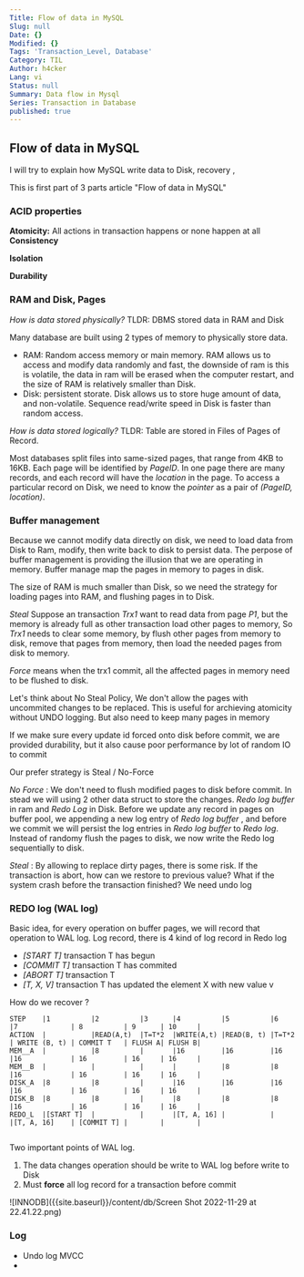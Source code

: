 ```yaml
---
Title: Flow of data in MySQL
Slug: null
Date: {}
Modified: {}
Tags: 'Transaction_Level, Database'
Category: TIL
Author: h4cker
Lang: vi
Status: null
Summary: Data flow in Mysql
Series: Transaction in Database
published: true
---
```

## Flow of data in MySQL

I will try to explain how MySQL write data to Disk, recovery , 

This is first part of 3 parts article "Flow of data in MySQL"

### ACID properties

**Atomicity:** All actions in transaction happens or none happen at all
**Consistency** 

**Isolation**

**Durability**


### RAM and Disk, Pages

_How is data stored physically?_ TLDR: DBMS stored data in RAM and Disk

Many database are built using 2 types of memory to physically store data.

- RAM: Random access memory or main memory. RAM allows us to access and modify data randomly and fast, the downside of ram is this is volatile, the data in ram will be erased when the computer restart, and the size of RAM is relatively smaller than Disk. 
- Disk: persistent storate. Disk allows us to store huge amount of data, and non-volatile. Sequence read/write speed in Disk is faster than random access.


_How is data stored logically?_ TLDR:  Table are stored in Files of Pages of Record.

Most databases split files into same-sized pages, that range from 4KB to 16KB. Each page will be identified by _PageID_. In one page there are many records, and each record will have the _location_ in the page. To access a particular record on Disk, we need to know the _pointer_ as a pair of _(PageID, location)_.


### Buffer management 

Because we cannot modify data directly on disk, we need to load data from Disk to Ram, modify, then write back to disk to persist data. The perpose of buffer management is providing the illusion that we are operating in memory. Buffer manage map the pages in memory to pages in disk.

The size of RAM is much smaller than Disk, so we need the strategy for loading pages into RAM, and flushing pages in to Disk. 

_Steal_ Suppose an transaction _Trx1_ want to read data from page _P1_, but the memory is already full as other transaction load other pages to memory, So _Trx1_ needs to clear some memory, by flush other pages from memory to disk, remove that pages from memory, then load the needed pages from disk to memory. 

_Force_ means when the trx1 commit, all the affected pages in memory need to be flushed to disk. 

Let's think about No Steal Policy, We don't allow the pages with uncommited changes to be replaced. This is useful for archieving atomicity without UNDO logging. But also need to keep many pages in memory

If we make sure every update id forced onto disk before commit, we are provided durability, but it also cause poor performance by lot of random IO to commit

Our prefer strategy is  Steal / No-Force

_No Force_ : We don't need to flush modified pages to disk before commit. In stead we will using 2 other data struct to store the changes. _Redo log buffer_ in ram and _Redo Log_ in Disk. Before we update any record in pages on buffer pool, we appending a new log entry of _Redo log buffer_ , and before we commit we will persist the log entries in _Redo log buffer_ to _Redo log_. Instead of randomy flush the pages to disk, we now write the Redo log sequentially to disk.

_Steal_ : By allowing to replace dirty pages, there is some risk. If the transaction is abort, how can we restore to previous value? What if the system crash before the transaction finished? We need undo log

### REDO log (WAL log)

Basic idea, for every operation on buffer pages, we will record that operation to WAL log.
Log record, there is 4 kind of log record in Redo log

- _[START T]_ transaction T has begun
- _[COMMIT T]_ transaction T has commited
- _[ABORT T]_ transaction T 
- _[T, X, V]_ transaction T has updated the element X with new value v
  
How do we recover ?

```
STEP    |1          |2          |3      |4          |5          |6      |7             | 8          | 9      | 10     |
ACTION  |           |READ(A,t)  |T=T*2  |WRITE(A,t) |READ(B, t) |T=T*2  | WRITE (B, t) | COMMIT T   | FLUSH A| FLUSH B|
MEM__A  |           |8          |       |16         |16         |16     |16            | 16         | 16     | 16     |
MEM__B  |           |           |       |           |8          |8      |16            | 16         | 16     | 16     |
DISK_A  |8          |8          |       |16         |16         |16     |16            | 16         | 16     | 16     |
DISK_B  |8          |8          |       |8          |8          |8      |16            | 16         | 16     | 16     |
REDO_L  |[START T]  |           |       |[T, A, 16] |           |       |[T, A, 16]    | [COMMIT T] |        |        |
  
```




Two important points of WAL log.

1. The data changes operation should be write to WAL log before write to Disk
2. Must **force** all log record for a transaction before commit




![INNODB]({{site.baseurl}}/content/db/Screen Shot 2022-11-29 at 22.41.22.png)


  



### Log


- Undo log MVCC
-

